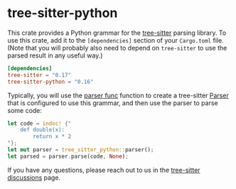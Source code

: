 # tree-sitter-python

This crate provides a Python grammar for the [tree-sitter][] parsing library.
To use this crate, add it to the `[dependencies]` section of your `Cargo.toml`
file.  (Note that you will probably also need to depend on `tree-sitter` to use
the parsed result in any useful way.)

``` toml
[dependencies]
tree-sitter = "0.17"
tree-sitter-python = "0.16"
```

Typically, you will use the [parser func][] function to create a tree-sitter
[Parser][] that is configured to use this grammar, and then use the parser to
parse some code:

``` rust
let code = indoc! {"
    def double(x):
        return x * 2
"};
let mut parser = tree_sitter_python::parser();
let parsed = parser.parse(code, None);
```

If you have any questions, please reach out to us in the [tree-sitter
discussions] page.

[Language]: https://docs.rs/tree-sitter/*/tree_sitter/struct.Language.html
[Parser]: https://docs.rs/tree-sitter/*/tree_sitter/struct.Parser.html
[parser func]: https://docs.rs/tree-sitter-python/*/tree_sitter_python/fn.parser.html
[tree-sitter]: https://tree-sitter.github.io/
[tree-sitter discussions]: https://github.com/tree-sitter/tree-sitter/discussions
